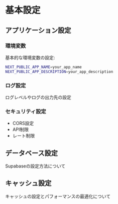# 基本設定

## アプリケーション設定

### 環境変数

基本的な環境変数の設定:

```bash
NEXT_PUBLIC_APP_NAME=your_app_name
NEXT_PUBLIC_APP_DESCRIPTION=your_app_description
```

### ログ設定

ログレベルやログの出力先の設定

### セキュリティ設定

- CORS設定
- API制限
- レート制限

## データベース設定

Supabaseの設定方法について

## キャッシュ設定

キャッシュの設定とパフォーマンスの最適化について
